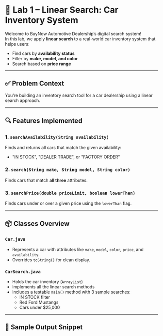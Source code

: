 # 🚗 Lab 1 – Linear Search: Car Inventory System

Welcome to BuyNow Automotive Dealership’s digital search system!  
In this lab, we apply **linear search** to a real-world car inventory system that helps users:

- Find cars by **availability status**
- Filter by **make, model, and color**
- Search based on **price range**

---

## ✅ Problem Context

You're building an inventory search tool for a car dealership using a linear search approach.

---

## 🔍 Features Implemented

### 1. `searchAvailability(String availability)`
Finds and returns all cars that match the given availability:
- "IN STOCK", "DEALER TRADE", or "FACTORY ORDER"

### 2. `search(String make, String model, String color)`
Finds cars that match **all three** attributes.

### 3. `searchPrice(double priceLimit, boolean lowerThan)`
Finds cars under or over a given price using the `lowerThan` flag.

---

## 📦 Classes Overview

### `Car.java`
- Represents a car with attributes like `make`, `model`, `color`, `price`, and `availability`.
- Overrides `toString()` for clean display.

### `CarSearch.java`
- Holds the car inventory (`ArrayList`)
- Implements all the linear search methods
- Includes a testable `main()` method with 3 sample searches:
  - IN STOCK filter
  - Red Ford Mustangs
  - Cars under $25,000

---

## 🧪 Sample Output Snippet

